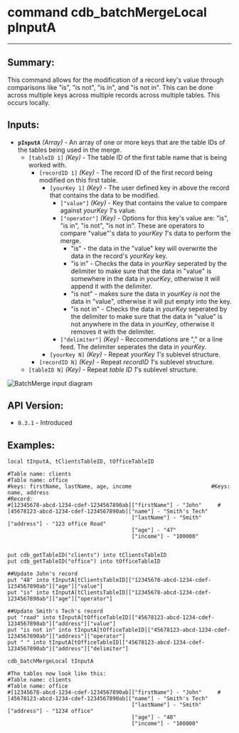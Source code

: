 # command cdb_batchMergeLocal pInputA
---
## Summary:
This command allows for the modification of a record key's value through comparisons like "is", "is not", "is in", and "is not in". This can be done across multiple keys across multiple records across multiple tables. This occurs locally.

## Inputs:
* **`pInputA`** *(Array)* - An array of one or more keys that are the table IDs of the tables being used in the merge.
    * `[tableID 1]` *(Key)* - The table ID of the first table name that is being worked with.
    	* `[recordID 1]` *(Key)* - The record ID of the first record being modified on this first table.
   			* `[yourKey 1]` *(Key)* - The user defined key in above the record that contains the data to be modified.
   				* `["value"]` *(Key)* - Key that contains the value to compare against *yourKey 1*'s value.
   				* `["operator"]` *(Key)* - Options for this key's value are: "is", "is in", "is not", "is not in". These are operators to compare "value"'s data to *yourKey 1*'s data to perform the merge.
   					* "is" - the data in the "value" key will overwrite the data in the record's *yourKey* key.
   					* "is in" - Checks the data in *yourKey* seperated by the delimiter to make sure that the data in "value" is somewhere in the data in *yourKey*, otherwise it will append it with the delimiter.
   					* "is not" - makes sure the data in *yourKey* *is not* the data in "value", otherwise it will put empty into the key. 
   					* "is not in" - Checks the data in *yourKey* seperated by the delimiter to make sure that the data in "value" is not anywhere in the data in *yourKey*, otherwise it removes it with the delimiter.
				* `["delimiter"]` *(Key)* - Reccomendations are "," or a line feed. The delimiter seperates the data in *yourKey*.
   			* `[yourKey N]` *(Key)* - Repeat *yourKey 1's* sublevel structure.
		* `[recordID N]` *(Key)* - Repeat *recordID 1*'s sublevel structure.
	* `[tableID N]` *(Key)* - Repeat *table ID 1*'s sublevel structure.

![BatchMerge input diagram](../../chartimages/batchMergeInput.png)

## API Version:
* `0.3.1` - Introduced

## Examples:
```
local tInputA, tClientsTableID, tOfficeTableID
     
#Table name: clients											   #Table name: office
#keys: firstName, lastName, age, income							#Keys: name, address
#Record: 
#[12345678-abcd-1234-cdef-1234567890ab]["firstName"] - "John"	  #[45678123-abcd-1234-cdef-1234567890ab]["name"] - "Smith's Tech"
									   ["lastName"] - "Smith"						 					 ["address"] - "123 office Road"
                                       ["age"] - "47"
                                       ["income"] - "100000"

                                       
put cdb_getTableID("clients") into tClientsTableID                                       
put cdb_getTableID("office") into tOfficeTableID

##Update John's record
put "48" into tInputA[tClientsTableID]["12345678-abcd-1234-cdef-1234567890ab"]["age"]["value"]
put "is" into tInputA[tClientsTableID]["12345678-abcd-1234-cdef-1234567890ab"]["age"]["operator"]

##Update Smith's Tech's record
put "road" into tInputA[tOfficeTableID]["45678123-abcd-1234-cdef-1234567890ab"]["address"]["value"]
put "is not in" into tInputA[tOfficeTableID]["45678123-abcd-1234-cdef-1234567890ab"]["address"]["operator"]
put " " into tInputA[tOfficeTableID]["45678123-abcd-1234-cdef-1234567890ab"]["address"]["delimiter"]

cdb_batchMergeLocal tInputA

#The tables now look like this:
#Table name: clients											   #Table name: office
#[12345678-abcd-1234-cdef-1234567890ab]["firstName"] - "John"	  #[45678123-abcd-1234-cdef-1234567890ab]["name"] - "Smith's Tech"
									   ["lastName"] - "Smith"						 					 ["address"] - "1234 office"
                                       ["age"] - "48"
                                       ["income"] - "100000"

```
```